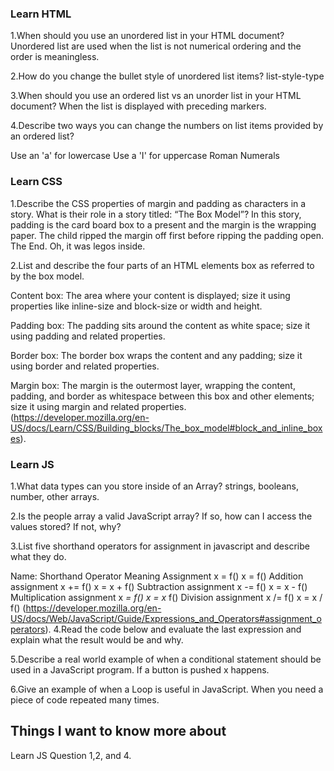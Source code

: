 ### Learn HTML

1.When should you use an unordered list in your HTML document?
Unordered list are used when the list is not numerical ordering and the order is meaningless.

2.How do you change the bullet style of unordered list items?
list-style-type

3.When should you use an ordered list vs an unorder list in your HTML document?
When the list is displayed with preceding markers.

4.Describe two ways you can change the numbers on list items provided by an ordered list?

Use an 'a' for lowercase
Use a 'I' for uppercase Roman Numerals

### Learn CSS

1.Describe the CSS properties of margin and padding as characters in a story. What is their role in a story titled: “The Box Model”?
In this story, padding is the card board box to a present and the margin is the wrapping paper. The child ripped the margin off first before ripping the padding open. The End. Oh, it was legos inside.

2.List and describe the four parts of an HTML elements box as referred to by the box model.

Content box: The area where your content is displayed; size it using properties like inline-size and block-size or width and height.

Padding box: The padding sits around the content as white space; size it using padding and related properties.

Border box: The border box wraps the content and any padding; size it using border and related properties.

Margin box: The margin is the outermost layer, wrapping the content, padding, and border as whitespace between this box and other elements; size it using margin and related properties.
(<https://developer.mozilla.org/en-US/docs/Learn/CSS/Building_blocks/The_box_model#block_and_inline_boxes>).

### Learn JS

1.What data types can you store inside of an Array?
strings, booleans, number, other arrays.

2.Is the people array a valid JavaScript array? If so, how can I access the values stored? If not, why?

3.List five shorthand operators for assignment in javascript and describe what they do.

Name:     Shorthand Operator Meaning
Assignment   x = f()  x = f()
Addition assignment  x += f() x = x + f()
Subtraction assignment  x -= f() x = x - f()
Multiplication assignment x *= f() x = x* f()
Division assignment  x /= f() x = x / f()
(<https://developer.mozilla.org/en-US/docs/Web/JavaScript/Guide/Expressions_and_Operators#assignment_operators>).
4.Read the code below and evaluate the last expression and explain what the result would be and why.

5.Describe a real world example of when a conditional statement should be used in a JavaScript program.
If a button is pushed x happens.

6.Give an example of when a Loop is useful in JavaScript.
When you need a piece of code repeated many times.

## Things I want to know more about

Learn JS
Question 1,2, and 4.

